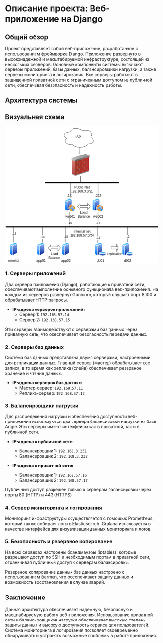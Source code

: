 # Описание проекта: Веб-приложение на Django

## Общий обзор

Проект представляет собой веб-приложение, разработанное с использованием фреймворка Django. Приложение развернуто в высоконадежной и масштабируемой инфраструктуре, состоящей из нескольких серверов. Основные компоненты системы включают серверы приложений, базы данных, балансировщики нагрузки, а также серверы мониторинга и логирования. Все серверы работают в защищенной приватной сети с ограниченным доступом из публичной сети, обеспечивая безопасность и надежность работы.

## Архитектура системы


## Визуальная схема

![Схема архитектуры Django](img/diagram.png)

### 1. Серверы приложений

Два сервера приложения (Django), работающие в приватной сети, обеспечивают выполнение основного функционала веб-приложения. На каждом из серверов развернут Gunicorn, который слушает порт 8000 и обрабатывает HTTP-запросы.

- **IP-адреса серверов приложений:**  
  - Сервер 1: `192.168.57.14`
  - Сервер 2: `192.168.57.15`

Эти серверы взаимодействуют с серверами баз данных через приватную сеть, что обеспечивает безопасность передачи данных.

### 2. Серверы баз данных

Система баз данных представлена двумя серверами, настроенными для репликации данных. Главный сервер (мастер) обрабатывает все записи, в то время как реплика (слейв) обеспечивает резервное хранение и чтение данных.

- **IP-адреса серверов баз данных:**
  - Мастер-сервер: `192.168.57.11`
  - Реплика-сервер: `192.168.57.12`

### 3. Балансировщики нагрузки

Для распределения нагрузки и обеспечения доступности веб-приложения используются два сервера балансировки нагрузки на базе Angie. Эти серверы имеют интерфейсы как в приватной, так и в публичной сети.

- **IP-адреса в публичной сети:**
  - Балансировщик 1: `192.168.3.231`
  - Балансировщик 2: `192.168.3.232`

- **IP-адреса в приватной сети:**
  - Балансировщик 1: `192.168.57.16`
  - Балансировщик 2: `192.168.57.17`

Публичный доступ разрешен только к серверам балансировки через порты 80 (HTTP) и 443 (HTTPS).

### 4. Сервер мониторинга и логирования

Мониторинг инфраструктуры осуществляется с помощью Prometheus, который также собирает логи в Elasticsearch. Grafana используется в качестве интерфейса для визуализации данных мониторинга и логов.

### 5. Безопасность и резервное копирование

На всех серверах настроены брандмауэры (iptables), которые разрешают доступ по SSH и необходимым портам в приватной сети, ограничивая публичный доступ к серверам балансировки. 

Резервное копирование данных баз данных настроено с использованием Barman, что обеспечивает защиту данных и возможность восстановления в случае аварий.

## Заключение

Данная архитектура обеспечивает надежную, безопасную и масштабируемую работу веб-приложения. Использование приватной сети и балансировщиков нагрузки обеспечивает высокую степень защиты данных и высокую доступность сервиса для пользователей. Система мониторинга и логирования позволяет своевременно обнаруживать и устранять возможные проблемы в работе приложения.
